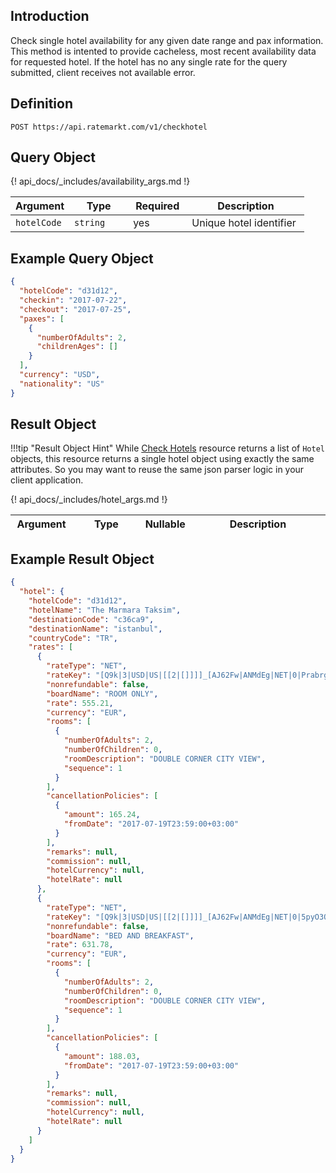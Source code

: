 ## Introduction

Check single hotel availability for any given date range and pax information. This method is intented to provide cacheless, most recent availability data for requested hotel. If the hotel has no any single rate for the query submitted, client receives not available error.

## Definition

```
POST https://api.ratemarkt.com/v1/checkhotel
```

## Query Object

<table>
    <colgroup>
        <col width="20%">
        <col width="20%">
        <col width="20%">
        <col width="40%">
    </colgroup>
    <thead>
        <tr>
            <th>Argument</th>
            <th>Type</th>
            <th>Required</th>
            <th width="33%">Description</th>
        </tr>
    </thead>
    <tbody>
        <tr>
            <td><code>hotelCode</code></td>
            <td><code>string</code></td>
            <td>yes</td>
            <td>Unique hotel identifier</td>
        </tr>
        {! api_docs/_includes/availability_args.md !}
    </tbody>
</table>

## Example Query Object

```json
{
  "hotelCode": "d31d12",
  "checkin": "2017-07-22",
  "checkout": "2017-07-25",
  "paxes": [
    {
      "numberOfAdults": 2,
      "childrenAges": []
    }
  ],
  "currency": "USD",
  "nationality": "US"
}
```

## Result Object

!!!tip "Result Object Hint"
    While [Check Hotels][1] resource returns a list of <code>Hotel</code> objects, this resource returns a single hotel object using exactly the same attributes. So you may want to reuse the same json parser logic in your client application.

[1]: /api_docs/check_hotels.md

<table>
    <colgroup>
        <col width="20%">
        <col width="25%">
        <col width="5%">
        <col width="50%">
    </colgroup>
    <thead>
        <tr>
            <th>Argument</th>
            <th>Type</th>
            <th>Nullable</th>
            <th width="33%">Description</th>
        </tr>
    </thead>
    <tbody>
        {! api_docs/_includes/hotel_args.md !}
    </tbody>
</table>

## Example Result Object

```json
{
  "hotel": {
    "hotelCode": "d31d12",
    "hotelName": "The Marmara Taksim",
    "destinationCode": "c36ca9",
    "destinationName": "istanbul",
    "countryCode": "TR",
    "rates": [
      {
        "rateType": "NET",
        "rateKey": "[Q9k|3|USD|US|[[2|[]]]]_[AJ62Fw|ANMdEg|NET|0|Prabrg|[pNRg1w|2|0]]",
        "nonrefundable": false,
        "boardName": "ROOM ONLY",
        "rate": 555.21,
        "currency": "EUR",
        "rooms": [
          {
            "numberOfAdults": 2,
            "numberOfChildren": 0,
            "roomDescription": "DOUBLE CORNER CITY VIEW",
            "sequence": 1
          }
        ],
        "cancellationPolicies": [
          {
            "amount": 165.24,
            "fromDate": "2017-07-19T23:59:00+03:00"
          }
        ],
        "remarks": null,
        "commission": null,
        "hotelCurrency": null,
        "hotelRate": null
      },
      {
        "rateType": "NET",
        "rateKey": "[Q9k|3|USD|US|[[2|[]]]]_[AJ62Fw|ANMdEg|NET|0|5pyO3Q|[pNRg1w|2|0]]",
        "nonrefundable": false,
        "boardName": "BED AND BREAKFAST",
        "rate": 631.78,
        "currency": "EUR",
        "rooms": [
          {
            "numberOfAdults": 2,
            "numberOfChildren": 0,
            "roomDescription": "DOUBLE CORNER CITY VIEW",
            "sequence": 1
          }
        ],
        "cancellationPolicies": [
          {
            "amount": 188.03,
            "fromDate": "2017-07-19T23:59:00+03:00"
          }
        ],
        "remarks": null,
        "commission": null,
        "hotelCurrency": null,
        "hotelRate": null
      }
    ]
  }
}
```